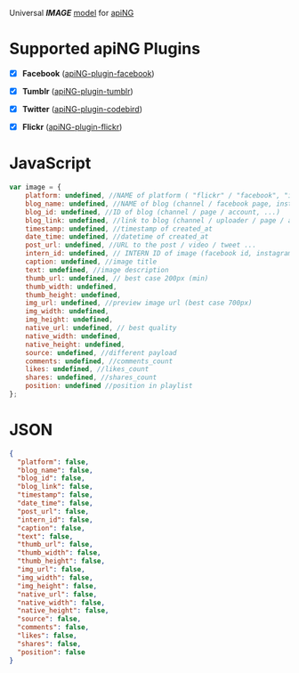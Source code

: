 Universal **_IMAGE_** [model](https://aping.readme.io/docs/models) for [apiNG](https://github.com/JohnnyTheTank/apiNG)

# Supported apiNG Plugins
- [x] **Facebook** ([apiNG-plugin-facebook](https://github.com/JohnnyTheTank/apiNG-plugin-facebook))
- [x] **Tumblr** ([apiNG-plugin-tumblr](https://github.com/JohnnyTheTank/apiNG-plugin-tumblr))
- [x] **Twitter** ([apiNG-plugin-codebird](https://github.com/JohnnyTheTank/apiNG-plugin-codebird))
- [x] **Flickr** ([apiNG-plugin-flickr](https://github.com/JohnnyTheTank/apiNG-plugin-flickr))


# JavaScript
```JavaScript
var image = {
    platform: undefined, //NAME of platform ( "flickr" / "facebook", "instagram" , ...)
    blog_name: undefined, //NAME of blog (channel / facebook page, instagram account, ..)
    blog_id: undefined, //ID of blog (channel / page / account, ...)
    blog_link: undefined, //link to blog (channel / uploader / page / account, ...)
    timestamp: undefined, //timestamp of created_at
    date_time: undefined, //datetime of created_at
    post_url: undefined, //URL to the post / video / tweet ...
    intern_id: undefined, // INTERN ID of image (facebook id, instagram id, ...)
    caption: undefined, //image title
    text: undefined, //image description
    thumb_url: undefined, // best case 200px (min)
    thumb_width: undefined,
    thumb_height: undefined,
    img_url: undefined, //preview image url (best case 700px)
    img_width: undefined,
    img_height: undefined,
    native_url: undefined, // best quality
    native_width: undefined,
    native_height: undefined,
    source: undefined, //different payload
    comments: undefined, //comments_count
    likes: undefined, //likes_count
    shares: undefined, //shares_count
    position: undefined //position in playlist
};
```

# JSON

```JSON
{
  "platform": false,
  "blog_name": false,
  "blog_id": false,
  "blog_link": false,
  "timestamp": false,
  "date_time": false,
  "post_url": false,
  "intern_id": false,
  "caption": false,
  "text": false,
  "thumb_url": false,
  "thumb_width": false,
  "thumb_height": false,
  "img_url": false,
  "img_width": false,
  "img_height": false,
  "native_url": false,
  "native_width": false,
  "native_height": false,
  "source": false,
  "comments": false,
  "likes": false,
  "shares": false,
  "position": false
}
```